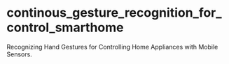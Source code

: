 # continous_gesture_recognition_for_control_smarthome
Recognizing Hand Gestures for Controlling Home Appliances with Mobile Sensors.
